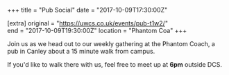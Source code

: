 +++
title = "Pub Social"
date = "2017-10-09T17:30:00Z"

[extra]
original = "https://uwcs.co.uk/events/pub-t1w2/"    
end = "2017-10-09T19:30:00Z"
location = "Phantom Coa"
+++

Join us as we head out to our weekly gathering at the Phantom Coach, a pub in Canley about a 15 minute walk from campus.

  

If you'd like to walk there with us, feel free to meet up at **6pm** outside DCS.

